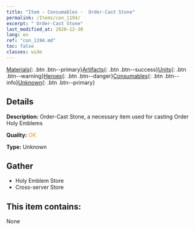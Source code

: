 ```yaml
---
title: "Item - Consumables -  Order-Cast Stone"
permalink: /Items/con_1194/
excerpt: " Order-Cast Stone"
last_modified_at: 2020-12-30
lang: en
ref: "con_1194.md"
toc: false
classes: wide
---
```

 [Materials](/Items/){: .btn .btn--primary}[Artifacts](/Items/Artifacts/){: .btn .btn--success}[Units](/Items/Units/){: .btn .btn--warning}[Heroes](/Items/Heroes/){: .btn .btn--danger}[Consumables](/Items/Consumables/){: .btn .btn--info}[Unknown](/Items/Unknown/){: .btn .btn--primary}

## Details
 **Description:** Order-Cast Stone, a necessary item used for casting Order Holy Emblems

 **Quality:** <span style="color: #FF8C00">OK</span>

 **Type:** Unknown

## Gather

*    Holy Emblem Store 
*    Cross-server Store 

## This item contains:

  None

